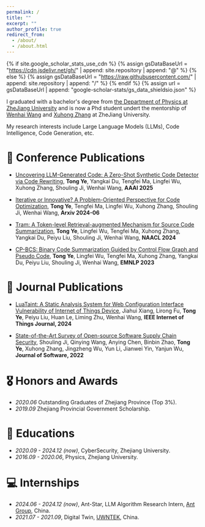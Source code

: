 ```yaml
---
permalink: /
title: ""
excerpt: ""
author_profile: true
redirect_from: 
  - /about/
  - /about.html
---
```


{% if site.google_scholar_stats_use_cdn %}
{% assign gsDataBaseUrl = "https://cdn.jsdelivr.net/gh/" | append: site.repository | append: "@" %}
{% else %}
{% assign gsDataBaseUrl = "https://raw.githubusercontent.com/" | append: site.repository | append: "/" %}
{% endif %}
{% assign url = gsDataBaseUrl | append: "google-scholar-stats/gs_data_shieldsio.json" %}

<span class='anchor' id='about-me'></span>

I graduated with a bachelor's degree from [the Department of Physics at ZheJiang University](http://physics.zju.edu.cn) and is now a Phd student undert the mentorship of [Wenhai Wang](https://person.zju.edu.cn/wangweihai) and [Xuhong Zhang](https://person.zju.edu.cn/zhangxuhong) at ZheJiang University.  

My research interests include Large Language Models (LLMs), Code Intelligence, Code Generation, etc.

<!-- My research interest includes neural machine translation and computer vision. I have published more than 100 papers at the top international AI conferences with total <a href='https://scholar.google.com/citations?user=DhtAFkwAAAAJ'>google scholar citations <strong><span id='total_cit'>260000+</span></strong></a> (You can also use google scholar badge <a href='https://scholar.google.com/citations?user=DhtAFkwAAAAJ'><img src="https://img.shields.io/endpoint?url={{ url | url_encode }}&logo=Google%20Scholar&labelColor=f6f6f6&color=9cf&style=flat&label=citations"></a>). -->


<!-- # 🔥 News
- *2022.02*: &nbsp;🎉🎉 Lorem ipsum dolor sit amet, consectetur adipiscing elit. Vivamus ornare aliquet ipsum, ac tempus justo dapibus sit amet. 
- *2022.02*: &nbsp;🎉🎉 Lorem ipsum dolor sit amet, consectetur adipiscing elit. Vivamus ornare aliquet ipsum, ac tempus justo dapibus sit amet.  -->

# 📝 Conference Publications 

<!-- <div class='paper-box'><div class='paper-box-image'><div><div class="badge">CVPR 2016</div><img src='images/500x300.png' alt="sym" width="100%"></div></div>
<div class='paper-box-text' markdown="1">

[Deep Residual Learning for Image Recognition](https://openaccess.thecvf.com/content_cvpr_2016/papers/He_Deep_Residual_Learning_CVPR_2016_paper.pdf)

**Kaiming He**, Xiangyu Zhang, Shaoqing Ren, Jian Sun

[**Project**](https://scholar.google.com/citations?view_op=view_citation&hl=zh-CN&user=DhtAFkwAAAAJ&citation_for_view=DhtAFkwAAAAJ:ALROH1vI_8AC) <strong><span class='show_paper_citations' data='DhtAFkwAAAAJ:ALROH1vI_8AC'></span></strong>
- Lorem ipsum dolor sit amet, consectetur adipiscing elit. Vivamus ornare aliquet ipsum, ac tempus justo dapibus sit amet. 
</div>
</div> -->


- [Uncovering LLM-Generated Code: A Zero-Shot Synthetic Code Detector via Code Rewriting](https://arxiv.org/pdf/2405.16133), **Tong Ye**, Yangkai Du, Tengfei Ma, Lingfei Wu, Xuhong Zhang, Shouling Ji, Wenhai Wang, **AAAI 2025**

- [Iterative or Innovative? A Problem-Oriented Perspective for Code Optimization](https://arxiv.org/abs/2406.11935), **Tong Ye**, Tengfei Ma, Lingfei Wu, Xuhong Zhang, Shouling Ji, Wenhai Wang, **Arxiv 2024-06**

- [Tram: A Token-level Retrieval-augmented Mechanism for Source Code Summarization](https://aclanthology.org/2024.findings-naacl.186.pdf), **Tong Ye**, Lingfei Wu, Tengfei Ma, Xuhong Zhang, Yangkai Du, Peiyu Liu, Shouling Ji, Wenhai Wang, **NAACL 2024**

- [CP-BCS: Binary Code Summarization Guided by Control Flow Graph and Pseudo Code](https://aclanthology.org/2023.emnlp-main.911/), **Tong Ye**, Lingfei Wu, Tengfei Ma, Xuhong Zhang, Yangkai Du, Peiyu Liu, Shouling Ji, Wenhai Wang, **EMNLP 2023**



# 📝 Journal Publications 
- [LuaTaint: A Static Analysis System for Web Configuration Interface Vulnerability of Internet of Things Device](https://ieeexplore.ieee.org/document/10742550), Jiahui Xiang, Lirong Fu, **Tong Ye**, Peiyu Liu, Huan Le, Liming Zhu, Wenhai Wang, **IEEE Internet of Things Journal, 2024**

- [State-of-the-Art Survey of Open-source Software Supply Chain Security](https://www.jos.org.cn/jos/article/abstract/lh049), Shouling Ji, Qinying Wang, Anying Chen, Binbin Zhao, **Tong Ye**, Xuhong Zhang, Jingzheng Wu, Yun Li, Jianwei Yin, Yanjun Wu, **Journal of Software, 2022**

# 🎖 Honors and Awards
- *2020.06* Outstanding Graduates of Zhejiang Province (Top 3%). 
- *2019.09* Zhejiang Provincial Government Scholarship. 

# 📖 Educations
- *2020.09 - 2024.12 (now)*, CyberSecurity, Zhejiang University. 
- *2016.09 - 2020.06*, Physics, Zhejiang University. 

<!-- # 💬 Invited Talks
- *2021.06*, Lorem ipsum dolor sit amet, consectetur adipiscing elit. Vivamus ornare aliquet ipsum, ac tempus justo dapibus sit amet. 
- *2021.03*, Lorem ipsum dolor sit amet, consectetur adipiscing elit. Vivamus ornare aliquet ipsum, ac tempus justo dapibus sit amet.  \| [\[video\]](https://github.com/) -->

# 💻 Internships
- *2024.06 - 2024.12 (now)*, Ant-Star, LLM Algorithm Research Intern, [Ant Group](https://www.antgroup.com), China.
- *2021.07 - 2021.09*, Digital Twin, [UWNTEK](https://www.uwntek.com), China.